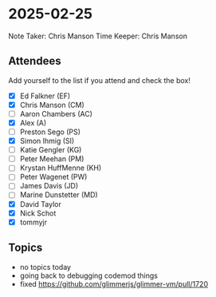 # 2025-02-25

Note Taker: Chris Manson
Time Keeper: Chris Manson

## Attendees

Add yourself to the list if you attend and check the box!

- [x] Ed Falkner (EF)
- [x] Chris Manson (CM)
- [ ] Aaron Chambers (AC)
- [x] Alex (A)
- [ ] Preston Sego (PS)
- [x] Simon Ihmig (SI)
- [ ] Katie Gengler (KG)
- [ ] Peter Meehan (PM)
- [ ] Krystan HuffMenne (KH)
- [ ] Peter Wagenet (PW)
- [ ] James Davis (JD)
- [ ] Marine Dunstetter (MD)
- [x] David Taylor
- [x] Nick Schot
- [x] tommyjr

## Topics

- no topics today
- going back to debugging codemod things
- fixed https://github.com/glimmerjs/glimmer-vm/pull/1720





